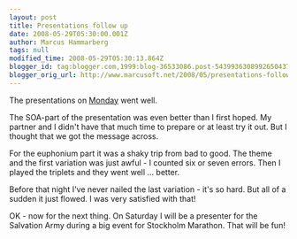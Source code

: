 ```yaml
---
layout: post
title: Presentations follow up
date: 2008-05-29T05:30:00.001Z
author: Marcus Hammarberg
tags: null
modified_time: 2008-05-29T05:30:13.864Z
blogger_id: tag:blogger.com,1999:blog-36533086.post-5439936308992650437
blogger_orig_url: http://www.marcusoft.net/2008/05/presentations-follow-up.html
---
```


The presentations on [Monday](http://www.marcusoft.net/2008/05/presentations.html) went well.

The SOA-part of the presentation was even better than I first hoped. My partner and I didn't have that much time to prepare or at least try it out. But I thought that we got the message across.

For the euphonium part it was a shaky trip from bad to good. The theme and the first variation was just awful - I counted six or seven errors. Then I played the triplets and they went well ... better.

Before that night I've never nailed the last variation - it's so hard. But all of a sudden it just flowed. I was very satisfied with that!

OK - now for the next thing. On Saturday I will be a presenter for the Salvation Army during a big event for Stockholm Marathon. That will be fun!
